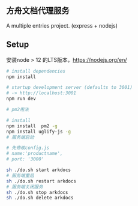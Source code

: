 ## 方舟文档代理服务

A multiple entries project. (express + nodejs)

## Setup
安装node > 12 的LTS版本，https://nodejs.org/en/


```sh
# install dependencies
npm install

# startup development server (defaults to 3001)
# -> http://localhost:3001
npm run dev

# pm2用法

# install
npm install  pm2 -g
npm install uglify-js -g
# 服务端启动

# 先修改config.js 
# name:'productname',
# port: '3000'

sh ./do.sh start arkdocs
# 服务端重启
sh ./do.sh restart arkdocs
# 服务端关闭服务
sh ./do.sh stop arkdocs
sh ./do.sh delete arkdocs

```
